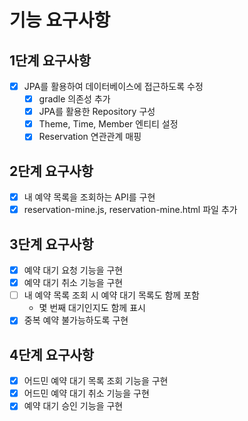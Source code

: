 # 기능 요구사항

## 1단계 요구사항

- [x] JPA를 활용하여 데이터베이스에 접근하도록 수정
    - [x] gradle 의존성 추가
    - [x] JPA를 활용한 Repository 구성
    - [x] Theme, Time, Member 엔티티 설정
    - [x] Reservation 연관관계 매핑

## 2단계 요구사항

- [x] 내 예약 목록을 조회하는 API를 구현
- [x] reservation-mine.js, reservation-mine.html 파일 추가

## 3단계 요구사항

- [x] 예약 대기 요청 기능을 구현
- [x] 예약 대기 취소 기능을 구현
- [ ] 내 예약 목록 조회 시 예약 대기 목록도 함께 포함
    - 몇 번째 대기인지도 함께 표시
- [x] 중복 예약 불가능하도록 구현

## 4단계 요구사항

- [x] 어드민 예약 대기 목록 조회 기능을 구현
- [x] 어드민 예약 대기 취소 기능을 구현
- [x] 예약 대기 승인 기능을 구현
